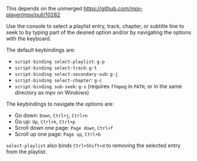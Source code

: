 This depends on the unmerged https://github.com/mpv-player/mpv/pull/10282

Use the console to select a playlist entry, track, chapter, or subtitle line to seek to by typing part of the desired option and/or by navigating the options with the keyboard.

The default keybindings are:

- `script-binding select-playlist`: `g-p`
- `script-binding select-track`: `g-t`
- `script-binding select-secondary-sub`: `g-j`
- `script-binding select-chapter`: `g-c`
- `script-binding sub-seek`: `g-s` (requires `ffmpeg` in `PATH`, or in the same directory as mpv on Windows)

The keybindings to navigate the options are:

- Go down: `Down`, `Ctrl+j`, `Ctrl+n`
- Go up: `Up`, `Ctrl+k`, `Ctrl+p`
- Scroll down one page: `Page down`, `Ctrl+f`
- Scroll up one page: `Page up`, `Ctrl+b`

`select-playlist` also binds `Ctrl+Shift+d` to removing the selected entry from the playlist.
